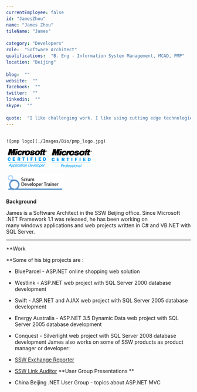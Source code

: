 ```yaml
---
currentEmployee: false
id: "JamesZhou"
name: "James Zhou"
tileName: "James"

category: "Developers"
role:  "Software Architect"
qualifications:  "B. Eng - Information System Management, MCAD, PMP"
location: "Beijing"

blog:  ""
website:  ""
facebook:  ""
twitter:  ""
linkedin:  ""
skype:  ""

quote:  "I like challenging work. I like using cutting edge technologies to make great solutions for my clients."
---
```


## 
    ![pmp logo](./Images/Bio/pmp_logo.jpg) 
 ![](./Images/Bio/MCAD-RGB.gif) 
  ![](./Images/Bio/mcp-rgb.gif) 
 
![](./Images/Bio/scrumtrainer.png) 
 

**Background**  

James is a Software Architect in the SSW Beijing office. Since Microsoft .NET Framework 1.1 was released, he has been working on many windows applications and web projects written in C# and VB.NET with SQL Server.   

****

**Work  

**Some of his big projects are :

*   BlueParcel - ASP.NET online shopping web solution 
*   Westlink - ASP.NET web project with SQL Server 2000 database development 
*   Swift - ASP.NET and AJAX web project with SQL Server 2005 database development 
*   Energy Australia - ASP.NET 3.5 Dynamic Data web project with SQL Server 2005 database development 
*   Conquest - Silverlight web project with SQL Server 2008 database development 
James also works on some of SSW products as product manager or developer:

*   [SSW Exchange Reporter](http://www.ssw.com.au/ssw/ExchangeReporter) 
*   [SSW Link Auditor](http://www.ssw.com.au/ssw/LinkAuditor) 
**User Group Presentations **

*   China Beijing .NET User Group - topics about ASP.NET MVC 